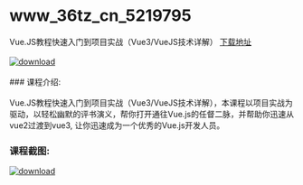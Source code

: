 # www_36tz_cn_5219795
Vue.JS教程快速入门到项目实战（Vue3/VueJS技术详解）
[下载地址](http://www.36tz.cn/article/5219795 "下载地址")
<br/></br>[![download](http://36tz.cn/muke_img/2021_05_1-17-300x140.png "下载地址")](http://www.36tz.cn/article/5219795 "下载地址")
<br/></br>### 课程介绍:<br/></br>Vue.JS教程快速入门到项目实战（Vue3/VueJS技术详解），本课程以项目实战为驱动，以轻松幽默的评书演义，帮你打开通往Vue.js的任督二脉，并帮助你迅速从vue2过渡到vue3, 让你迅速成为一个优秀的Vue.js开发人员。

### 课程截图:
[![download](http://36tz.cn/muke_img/2021_05_2-19.png "下载地址")](http://www.36tz.cn/article/5219795 "下载地址")
